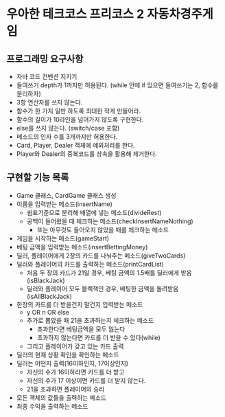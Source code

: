 # 우아한 테크코스 프리코스 2 자동차경주게임

## 프로그래밍 요구사항

- 자바 코드 컨벤션 지키기
- 들여쓰기 depth가 1까지만 허용된다. (while 안에 if 있으면 들여쓰기는 2, 함수를 분리하자)
- 3항 연산자를 쓰지 않는다.
- 함수가 한 가지 일만 하도록 최대한 작게 만들어라.
- 함수의 길이가 10라인을 넘어가지 않도록 구현한다.
- else를 쓰지 않는다. (switch/case 포함)
- 메소드의 인자 수를 3개까지만 허용한다.
- Card, Player, Dealer 객체에 예외처리를 한다.
- Player와 Dealer의 중복코드를 상속을 활용해 제거한다.

## 구현할 기능 목록 

- Game 클래스, CardGame 클래스 생성
- 이름을 입력받는 메소드(insertName)
    - 쉼표기준으로 분리해 배열에 넣는 메소드(divideRest)
    - 공백이 들어왔을 때 체크하는 메소드(checkInsertNameNothing)
        - 또는 아무것도 들어오지 않았을 때를 체크하는 메소드
- 게임을 시작하는 메소드(gameStart)
- 베팅 금액을 입력받는 메소드(insertBettingMoney)
- 딜러, 플레이어에게 2장의 카드를 나눠주는 메소드(giveTwoCards)
- 딜러와 플레이어의 카드를 출력하는 메소드(printCardList)
    - 처음 두 장의 카드가 21일 경우, 베팅 금액의 1.5배를 딜러에게 받음(isBlackJack)
    - 딜러와 플레이어 모두 블랙잭인 경우, 베팅한 금액을 돌려받음(isAllBlackJack)
- 한장의 카드를 더 받을건지 말건지 입력받는 메소드
    - y OR n OR else
    - 추가로 뽑았을 때 21을 초과하는지 체크하는 메소드
        - 초과한다면 베팅금액을 모두 잃는다
        - 초과하지 않는다면 카드를 더 받을 수 있다(while)
    - 그리고 플레이어가 갖고 있는 카드 출력
- 딜러의 현재 상황 확인을 확인하는 메소드
- 딜러는 어떤지 출력(16이하인지, 17이상인지)
    - 자신의 수가 16이하라면 카드를 더 받고
    - 자신의 수가 17 이상이면 카드를 더 받지 않는다.
    - 21을 초과하면 플레이어의 승리
- 모든 객체의 값들을 출력하는 메소드
- 최종 수익을 출력하는 메소드
